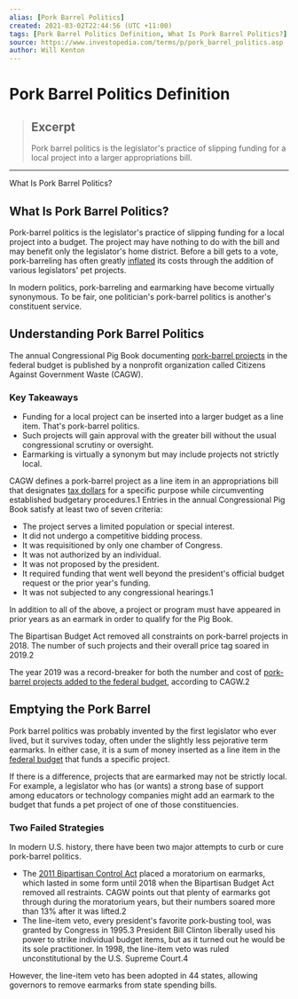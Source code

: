 ```yaml
---
alias: [Pork Barrel Politics]
created: 2021-03-02T22:44:56 (UTC +11:00)
tags: [Pork Barrel Politics Definition, What Is Pork Barrel Politics?]
source: https://www.investopedia.com/terms/p/pork_barrel_politics.asp
author: Will Kenton
---
```


# Pork Barrel Politics Definition

> ## Excerpt
> Pork barrel politics is the legislator's practice of slipping funding for a local project into a larger appropriations bill.

---

What Is Pork Barrel Politics?
## What Is Pork Barrel Politics?

Pork-barrel politics is the legislator's practice of slipping funding for a local project into a budget. The project may have nothing to do with the bill and may benefit only the legislator's home district. Before a bill gets to a vote, pork-barreling has often greatly [inflated](https://www.investopedia.com/terms/i/inflation.asp) its costs through the addition of various legislators' pet projects.

In modern politics, pork-barreling and earmarking have become virtually synonymous. To be fair, one politician's pork-barrel politics is another's constituent service.

## Understanding Pork Barrel Politics

The annual Congressional Pig Book documenting [pork-barrel projects](https://www.investopedia.com/articles/economics/12/money-and-politics.asp) in the federal budget is published by a nonprofit organization called Citizens Against Government Waste (CAGW).

### Key Takeaways

-   Funding for a local project can be inserted into a larger budget as a line item. That's pork-barrel politics.
-   Such projects will gain approval with the greater bill without the usual congressional scrutiny or oversight.
-   Earmarking is virtually a synonym but may include projects not strictly local.

CAGW defines a pork-barrel project as a line item in an appropriations bill that designates [tax dollars](https://www.investopedia.com/articles/personal-finance/032116/top-6-strategies-protect-your-income-taxes.asp) for a specific purpose while circumventing established budgetary procedures.1 Entries in the annual Congressional Pig Book satisfy at least two of seven criteria:

-   The project serves a limited population or special interest.
-   It did not undergo a competitive bidding process.
-   It was requisitioned by only one chamber of Congress.
-   It was not authorized by an individual.
-   It was not proposed by the president.
-   It required funding that went well beyond the president's official budget request or the prior year's funding.
-   It was not subjected to any congressional hearings.1

In addition to all of the above, a project or program must have appeared in prior years as an earmark in order to qualify for the Pig Book.

The Bipartisan Budget Act removed all constraints on pork-barrel projects in 2018. The number of such projects and their overall price tag soared in 2019.2

The year 2019 was a record-breaker for both the number and cost of [pork-barrel projects added to the federal budget](https://www.investopedia.com/ask/answers/042115/what-are-some-examples-pork-barrel-politics-united-states.asp), according to CAGW.2

## Emptying the Pork Barrel

Pork barrel politics was probably invented by the first legislator who ever lived, but it survives today, often under the slightly less pejorative term earmarks. In either case, it is a sum of money inserted as a line item in the [federal budget](https://www.investopedia.com/articles/economics/11/successful-ways-government-reduces-debt.asp) that funds a specific project.

If there is a difference, projects that are earmarked may not be strictly local. For example, a legislator who has (or wants) a strong base of support among educators or technology companies might add an earmark to the budget that funds a pet project of one of those constituencies.

### Two Failed Strategies

In modern U.S. history, there have been two major attempts to curb or cure pork-barrel politics.

-   The [2011 Bipartisan Control Act](https://www.investopedia.com/terms/b/budget-control-act.asp) placed a moratorium on earmarks, which lasted in some form until 2018 when the Bipartisan Budget Act removed all restraints. CAGW points out that plenty of earmarks got through during the moratorium years, but their numbers soared more than 13% after it was lifted.2
-   The line-item veto, every president's favorite pork-busting tool, was granted by Congress in 1995.3 President Bill Clinton liberally used his power to strike individual budget items, but as it turned out he would be its sole practitioner. In 1998, the line-item veto was ruled unconstitutional by the U.S. Supreme Court.4

However, the line-item veto has been adopted in 44 states, allowing governors to remove earmarks from state spending bills.
